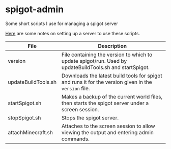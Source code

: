 # spigot-admin
Some short scripts I use for managing a spigot server

[Here](SETUP_STEPS.md) are some notes on setting up a server to use these scripts.

| File                | Description                                                                                             |
| ------------------- | ------------------------------------------------------------------------------------------------------- |
| version             | File containing the version to which to update spigot/run. Used by updateBuildTools.sh and startSpigot. |
| updateBuildTools.sh | Downloads the latest build tools for spigot and runs it for the version given in the `version` file.    |
| startSpigot.sh      | Makes a backup of the current world files, then starts the spigot server under a screen session.        |
| stopSpigot.sh       | Stops the spigot server.                                                                                |
| attachMinecraft.sh  | Attaches to the screen session to allow viewing the output and entering admin commands.                 |
